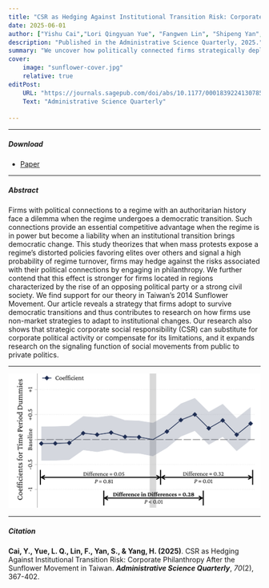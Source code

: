 ```yaml
---
title: "CSR as Hedging Against Institutional Transition Risk: Corporate Philanthropy After the Sunflower Movement in Taiwan" 
date: 2025-06-01
author: ["Yishu Cai","Lori Qingyuan Yue", "Fangwen Lin", "Shipeng Yan", "Haibin Yang"]
description: "Published in the Administrative Science Quarterly, 2025." 
summary: "We uncover how politically connected firms strategically deploy philanthropy as a hedging mechanism during democratic transitions, particularly when mass protests and regional political shifts heighten the reputational costs of prior regime ties.." 
cover:
    image: "sunflower-cover.jpg"
    relative: true
editPost:
    URL: "https://journals.sagepub.com/doi/abs/10.1177/00018392241307852"
    Text: "Administrative Science Quarterly"

---
```


---

##### Download

+ [Paper](sunflower.pdf)

---

##### Abstract

Firms with political connections to a regime with an authoritarian history face a dilemma when the regime undergoes a democratic transition. Such connections provide an essential competitive advantage when the regime is in power but become a liability when an institutional transition brings democratic change. This study theorizes that when mass protests expose a regime’s distorted policies favoring elites over others and signal a high probability of regime turnover, firms may hedge against the risks associated with their political connections by engaging in philanthropy. We further contend that this effect is stronger for firms located in regions characterized by the rise of an opposing political party or a strong civil society. We find support for our theory in Taiwan’s 2014 Sunflower Movement. Our article reveals a strategy that firms adopt to survive democratic transitions and thus contributes to research on how firms use non-market strategies to adapt to institutional changes. Our research also shows that strategic corporate social responsibility (CSR) can substitute for corporate political activity or compensate for its limitations, and it expands research on the signaling function of social movements from public to private politics.

---

<img src="sunflower.png" style="zoom:60%;" />

---

##### Citation

**Cai, Y., Yue, L. Q., Lin, F., Yan, S., & Yang, H. (2025)**. CSR as Hedging Against Institutional Transition Risk: Corporate Philanthropy After the Sunflower Movement in Taiwan. ***Administrative Science Quarterly***, *70*(2), 367-402.
